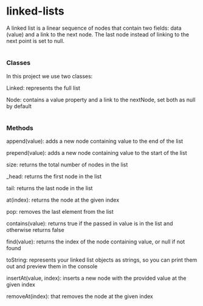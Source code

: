 # linked-lists

A linked list is a linear sequence of nodes that contain two fields: data (value) and a link to the next node. The last node instead of linking to the next point is set to null.

#

### Classes

In this project we use two classes:

Linked: represents the full list

Node: contains a value property and a link to the nextNode, set both as null by default

#

### Methods

append(value): adds a new node containing value to the end of the list

prepend(value): adds a new node containing value to the start of the list

size: returns the total number of nodes in the list

\_head: returns the first node in the list

tail: returns the last node in the list

at(index): returns the node at the given index

pop: removes the last element from the list

contains(value): returns true if the passed in value is in the list and otherwise returns false

find(value): returns the index of the node containing value, or null if not found

toString: represents your linked list objects as strings, so you can print them out and preview them in the console

insertAt(value, index): inserts a new node with the provided value at the given index

removeAt(index): that removes the node at the given index
